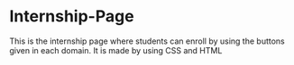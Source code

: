 # Internship-Page
This is the internship page where students can enroll by using the buttons given in each domain. It is made by using CSS and HTML
